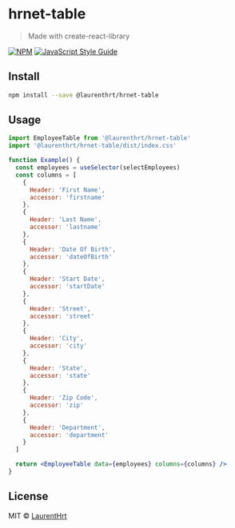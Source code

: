 # hrnet-table

> Made with create-react-library

[![NPM](https://img.shields.io/npm/v/hrnet-employees-table.svg)](https://www.npmjs.com/package/hrnet-employees-table) [![JavaScript Style Guide](https://img.shields.io/badge/code_style-standard-brightgreen.svg)](https://standardjs.com)

## Install

```bash
npm install --save @laurenthrt/hrnet-table
```

## Usage

```jsx
import EmployeeTable from '@laurenthrt/hrnet-table'
import '@laurenthrt/hrnet-table/dist/index.css'

function Example() {
  const employees = useSelector(selectEmployees)
  const columns = [
    {
      Header: 'First Name',
      accessor: 'firstname'
    },
    {
      Header: 'Last Name',
      accessor: 'lastname'
    },
    {
      Header: 'Date Of Birth',
      accessor: 'dateOfBirth'
    },
    {
      Header: 'Start Date',
      accessor: 'startDate'
    },
    {
      Header: 'Street',
      accessor: 'street'
    },
    {
      Header: 'City',
      accessor: 'city'
    },
    {
      Header: 'State',
      accessor: 'state'
    },
    {
      Header: 'Zip Code',
      accessor: 'zip'
    },
    {
      Header: 'Department',
      accessor: 'department'
    }
  ]

  return <EmployeeTable data={employees} columns={columns} />
}
```

## License

MIT © [LaurentHrt](https://github.com/LaurentHrt)
